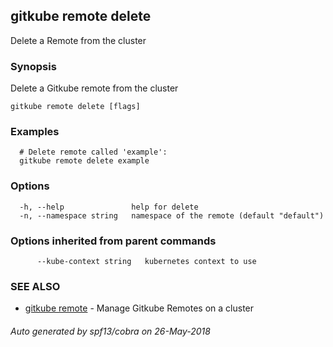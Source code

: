 ## gitkube remote delete

Delete a Remote from the cluster

### Synopsis

Delete a Gitkube remote from the cluster

```
gitkube remote delete [flags]
```

### Examples

```
  # Delete remote called 'example':
  gitkube remote delete example
```

### Options

```
  -h, --help               help for delete
  -n, --namespace string   namespace of the remote (default "default")
```

### Options inherited from parent commands

```
      --kube-context string   kubernetes context to use
```

### SEE ALSO

* [gitkube remote](gitkube_remote.md)	 - Manage Gitkube Remotes on a cluster

###### Auto generated by spf13/cobra on 26-May-2018
